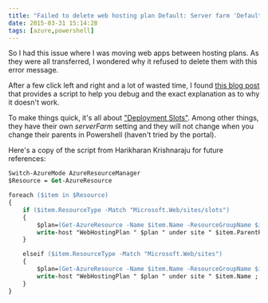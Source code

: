 ```yaml
---
title: "Failed to delete web hosting plan Default: Server farm 'Default' cannot be deleted because it has sites assigned to it"
date: 2015-03-31 15:14:28
tags: [azure,powershell]
---
```


So I had this issue where I was moving web apps between hosting plans. As they were all transferred, I wondered why it refused to delete them with this error message.

After a few click left and right and a lot of wasted time, I found [this blog post](http://blogs.msdn.com/b/waws/archive/2014/11/05/azure-powershell-script-to-list-sites-staging-deployment-slots-for-web-hosting-plans-whp.aspx) that provides a script to help you debug and the exact explanation as to why it doesn't work.

To make things quick, it's all about ["Deployment Slots"](http://azure.microsoft.com/en-us/documentation/articles/web-sites-staged-publishing/). Among other things, they have their own _serverFarm_ setting and they will not change when you change their parents in Powershell (haven't tried by the portal).

Here's a copy of the script from Harikharan Krishnaraju for future references:

```ps
Switch-AzureMode AzureResourceManager
$Resource = Get-AzureResource

foreach ($item in $Resource)
{
	if ($item.ResourceType -Match "Microsoft.Web/sites/slots")
	{
		$plan=(Get-AzureResource -Name $item.Name -ResourceGroupName $item.ResourceGroupName -ResourceType $item.ResourceType -ParentResource $item.ParentResource -ApiVersion 2014-04-01).Properties.webHostingPlan;
		write-host "WebHostingPlan " $plan " under site " $item.ParentResource " for deployment slot " $item.Name ;
	}

	elseif ($item.ResourceType -Match "Microsoft.Web/sites")
	{
		$plan=(Get-AzureResource -Name $item.Name -ResourceGroupName $item.ResourceGroupName -ResourceType $item.ResourceType -ApiVersion 2014-04-01).Properties.webHostingPlan;
		write-host "WebHostingPlan " $plan " under site " $item.Name ;
	}
}
```